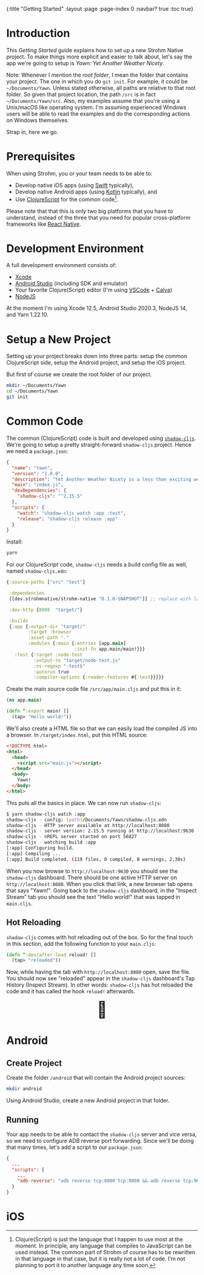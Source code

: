 {:title "Getting Started"
 :layout :page
 :page-index 0
 :navbar? true
 :toc true}

# Introduction

This *Getting Started* guide explains how to set up a new Strohm Native project.
To make things more explicit and easier to talk about, let's say the app we're
going to setup is *Yawn: Yet Another Weather Nicety*.

Note: Whenever I mention the *root folder*, I mean the folder that contains your
project. The one in which you do `git init`. For example, it could be
`~/Documents/Yawn`. Unless stated otherwise, all paths are relative to that root
folder. So given that project location, the path `/src` is in fact
`~/Documents/Yawn/src`. Also, my examples assume that you're using a Unix/macOS
like operating system. I'm assuming experienced Windows users will be able to
read the examples and do the corresponding actions on Windows themselves.

Strap in, here we go.

# Prerequisites

When using Strohm, you or your team needs to be able to:

* Develop native iOS apps (using [Swift][swift] typically),
* Develop native Android apps (using [Kotlin][kotlin] typically), and
* Use [ClojureScript][clojurescript] for the common code[^clojurescript].

Please note that that this is only two big platforms that you have to
understand, instead of the three that you need for popular cross-platform
frameworks like [React Native][reactnative].

# Development Environment

A full development environment consists of:

* [Xcode][xcode]
* [Android Studio][androidStudio] (including SDK and emulator)
* Your favorite Clojure(Script) editor (I'm using [VSCode][vscode] +
  [Calva][calva])
* [NodeJS][nodejs]

At the moment I'm using Xcode 12.5, Android Studio 2020.3, NodeJS 14, and Yarn
1.22.10.

# Setup a New Project

Setting up your project breaks down into three parts: setup the common
ClojureScript side, setup the Android project, and setup the iOS project.

But first of course we create the root folder of our project.

```bash
mkdir ~/Documents/Yawn
cd ~/Documents/Yawn
git init
```

# Common Code

The common (ClojureScript) code is built and developed using
[`shadow-cljs`][shadow-cljs]. We're going to setup a pretty straight-forward
`shadow-cljs` project. Hence we need a `package.json`:

```json
{
  "name": "Yawn",
  "version": "1.0.0",
  "description": "Yet Another Weather Nicety is a less than exciting weather app",
  "main": "index.js",
  "devDependencies": {
    "shadow-cljs": "^2.15.5"
  },
  "scripts": {
    "watch": "shadow-cljs watch :app :test",
    "release": "shadow-cljs release :app"
  }
}
```

Install:

```bash
yarn
```

For our ClojureScript code, `shadow-cljs` needs a build config file as well,
named `shadow-cljs.edn`:

```clojure
{:source-paths ["src" "test"]

 :dependencies
 [[dev.strohmnative/strohm-native "0.1.0-SNAPSHOT"]] ;; replace with latest version

 :dev-http {8080  "target/"}

 :builds
 {:app {:output-dir "target/"
        :target :browser
        :asset-path "."
        :modules {:main {:entries [app.main]
                         :init-fn app.main/main!}}}
   :test {:target :node-test
          :output-to "target/node-test.js"
          :ns-regexp "-test$"
          :autorun true
          :compiler-options {:reader-features #{:test}}}}}
```

Create the main source code file `/src/app/main.cljs` and put this in it:

```clojure
(ns app.main)

(defn ^:export main! []
  (tap> "Hello world!"))
```

We'll also create a HTML file so that we can easily load the compiled JS into a
browser. In `/target/index.html`, put this HTML source:

```html
<!DOCTYPE html>
<html>
  <head>
    <script src="main.js"></script>
  </head>
  <body>
    Yawn!
  </body>
</html>
```

This puts all the basics in place. We can now run `shadow-cljs`:

```bash
$ yarn shadow-cljs watch :app
shadow-cljs - config: [path]/Documents/Yawn/shadow-cljs.edn
shadow-cljs - HTTP server available at http://localhost:8080
shadow-cljs - server version: 2.15.5 running at http://localhost:9630
shadow-cljs - nREPL server started on port 56827
shadow-cljs - watching build :app
[:app] Configuring build.
[:app] Compiling ...
[:app] Build completed. (119 files, 0 compiled, 0 warnings, 2,30s)
```

When you now browse to `http://localhost:9630` you should see the `shadow-cljs`
dashboard. There should be one active HTTP server on `http://localhost:8080`.
When you click that link, a new browser tab opens that says "Yawn!". Going back
to the `shadow-cljs` dashboard, in the "Inspect Stream" tab you should see the
text "Hello world!" that was tapped in `main.cljs`.

## Hot Reloading

`shadow-cljs` comes with hot reloading out of the box. So for the final touch in
this section, add the following function to your `main.cljs`:

```clojure
(defn ^:dev/after-load reload! []
  (tap> "reloaded"))
```

Now, while having the tab with `http://localhost:8080` open, save the file. You
should now see "reloaded" appear in the `shadow-cljs` dashboard's Tap History
(Inspect Stream). In other words: `shadow-cljs` has hot reloaded the code and it
has called the hook `reload!` afterwards.

<div style="text-align: center; font-size: 3em;" title="Tada!">🎉</div>

# Android

## Create Project

Create the folder `/android` that will contain the Android project sources:

```bash
mkdir android
```

Using Android Studio, create a new Android project in that folder.

## Running

Your app needs to be able to contact the `shadow-cljs` server and vice versa, so
we need to configure ADB reverse port forwarding. Since we'll be doing that many
times, let's add a script to our `package.json`:

```json
{
  ...
  "scripts": {
    ...
    "adb-reverse": "adb reverse tcp:8080 tcp:8080 && adb reverse tcp:9630 tcp:9630"
  }
}
```

# iOS

[^clojurescript]: Clojure(Script) is just the language that I happen to use most at the moment. In principle, any language that compiles to JavaScript can be used instead. The common part of Strohm of course has to be rewritten in that language in that case, but it is really not a lot of code. I'm not planning to port it to another language any time soon.

[xcode]: https://developer.apple.com/xcode/
[androidStudio]: https://developer.android.com/studio/
[vscode]: https://code.visualstudio.com
[calva]: https://calva.io
[nodejs]: https://nodejs.org/en/
[kotlin]: https://kotlinlang.org
[swift]: https://swift.org
[clojurescript]: https://clojurescript.org
[reactnative]: https://reactnative.dev
[shadow-cljs]: https://shadow-cljs.github.io/docs/UsersGuide.html
